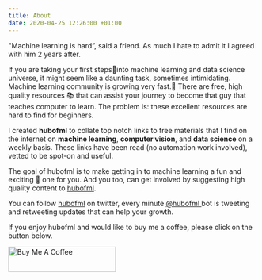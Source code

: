 ```yaml
---
title: About
date: 2020-04-25 12:26:00 +01:00
---
```


"Machine learning is hard”, said a friend.  As much I hate to admit it I agreed with him 2 years after.
 
If you are taking your first steps👣into machine learning and data science universe, it might seem like a daunting task, sometimes intimidating. Machine learning community is growing very fast.🚀 There are  free, high quality resources 📚 that can assist your journey to become that guy that teaches computer to learn. The problem is:  these excellent resources are hard to find for beginners. 

I created **hubofml** to collate top notch links to free materials that I find on the internet on **machine learning**, **computer vision**, and **data science** on a weekly basis. These links have been read (no automation work involved), vetted to be spot-on and useful.

The goal of hubofml is to make getting in to machine learning a fun and exciting 🤪 one for you. And you too, can get involved by suggesting high quality content to [hubofml](maito:hubofml@gmail.com).


You can follow [hubofml](https://twitter.com/hubofml) on twitter, every minute [@hubofml ](https://twitter.com/hubofml)bot is tweeting and retweeting updates that can help your growth.

If you enjoy hubofml and would like to buy me a coffee, please click on the button below. 

<a href="https://www.buymeacoffee.com/abiodunjames" target="_blank"><img src="https://cdn.buymeacoffee.com/buttons/default-orange.png" alt="Buy Me A Coffee" style="height: 51px !important;width: 217px !important;" ></a>



